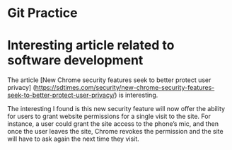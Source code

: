 # Git Practice
# Interesting article related to software development
The article [New Chrome security features seek to better protect user privacy] (https://sdtimes.com/security/new-chrome-security-features-seek-to-better-protect-user-privacy/) is interesting.

The interesting I found is this new security feature will now offer the ability for users to grant website permissions for a single visit to the site. For instance, a user could grant the site access to the phone’s mic, and then once the user leaves the site, Chrome revokes the permission and the site will have to ask again the next time they visit. 
